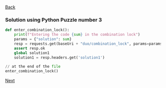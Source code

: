[Back](../04.%20puzzle3.md)

### Solution using Python Puzzle number 3
```python
def enter_combination_lock():  
	print(f"Entering the code {sum} in the combination lock")  
	params = {"solution": sum}  
	resp = requests.get(baseUri + "duo/combination_lock", params=params, headers=apiKey)  
	assert resp.ok  
	global solution1  
	solution1 = resp.headers.get('solution1')
	
// at the end of the file
enter_combination_lock()
```


[Next](../05.%20puzzle4.md)
